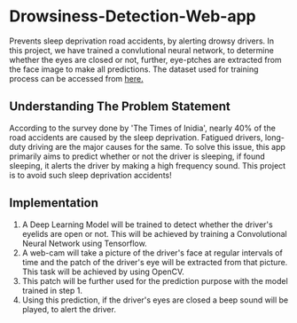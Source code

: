 # Drowsiness-Detection-Web-app
Prevents sleep deprivation road accidents, by alerting drowsy drivers.
In this project, we have trained a convlutional neural network, to determine whether the eyes are closed or not, further, eye-ptches are extracted from the face image to make all predictions. The dataset used for training process can be accessed from <a href="https://www.kaggle.com/kutaykutlu/drowsiness-detection" target="_blank">here.</a>

## Understanding The Problem Statement
  According to the survey done by 'The Times of Inidia', nearly 40% of the road accidents are caused by the sleep deprivation. Fatigued drivers, long-duty driving are the major causes for the same. To solve this issue, this app primarily aims to predict whether or not the driver is sleeping, if found sleeping, it alerts the driver by making a high frequency sound. This project is to avoid such sleep deprivation accidents!
  
  ## Implementation
1. A Deep Learning Model will be trained to detect whether the driver's eyelids are open or not. This will be achieved by training a Convolutional Neural Network using Tensorflow.<br>
2. A web-cam will take a picture of the driver's face at regular intervals of time and the patch of the driver's eye will be extracted from that picture. This task will be     <tab>achieved by using OpenCV.<br>
3. This patch will be further used for the prediction purpose with the model trained in step 1.<br>
4. Using this prediction, if the driver's eyes are closed a beep sound will be played, to alert the driver.<br>
